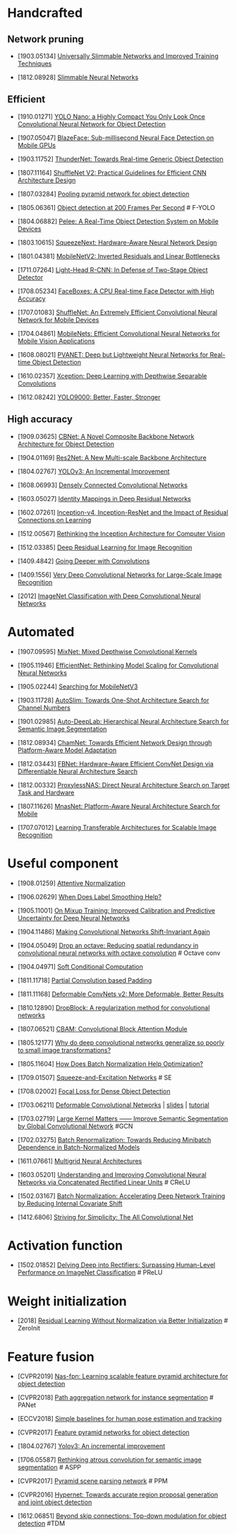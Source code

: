# Handcrafted

## Network pruning

- [1903.05134] [Universally Slimmable Networks and Improved Training Techniques](https://arxiv.org/abs/1903.05134)

- [1812.08928] [Slimmable Neural Networks](https://arxiv.org/abs/1812.08928)

## Efficient

- [1910.01271] [YOLO Nano: a Highly Compact You Only Look Once Convolutional Neural Network for Object Detection](https://arxiv.org/abs/1910.01271)

- [1907.05047] [BlazeFace: Sub-millisecond Neural Face Detection on Mobile GPUs](https://arxiv.org/abs/1907.05047)

- [1903.11752] [ThunderNet: Towards Real-time Generic Object Detection](https://arxiv.org/abs/1903.11752)

- [1807.11164] [ShuffleNet V2: Practical Guidelines for Efficient CNN Architecture Design](https://arxiv.org/abs/1807.11164)

- [1807.03284] [Pooling pyramid network for object detection](https://arxiv.org/abs/1807.03284)

- [1805.06361] [Object detection at 200 Frames Per Second](https://arxiv.org/abs/1805.06361) # F-YOLO

- [1804.06882] [Pelee: A Real-Time Object Detection System on Mobile Devices](https://arxiv.org/abs/1804.06882)

- [1803.10615] [SqueezeNext: Hardware-Aware Neural Network Design](https://arxiv.org/abs/1803.10615)

- [1801.04381] [MobileNetV2: Inverted Residuals and Linear Bottlenecks](https://arxiv.org/abs/1801.04381)

- [1711.07264] [Light-Head R-CNN: In Defense of Two-Stage Object Detector](https://arxiv.org/abs/1711.07264)

- [1708.05234] [FaceBoxes: A CPU Real-time Face Detector with High Accuracy](https://arxiv.org/abs/1708.05234)

- [1707.01083] [ShuffleNet: An Extremely Efficient Convolutional Neural Network for Mobile Devices](https://arxiv.org/abs/1707.01083)

- [1704.04861] [MobileNets: Efficient Convolutional Neural Networks for Mobile Vision Applications](https://arxiv.org/abs/1704.04861)

- [1608.08021] [PVANET: Deep but Lightweight Neural Networks for Real-time Object Detection](https://arxiv.org/abs/1608.08021)

- [1610.02357] [Xception: Deep Learning with Depthwise Separable Convolutions](https://arxiv.org/abs/1610.02357)

- [1612.08242] [YOLO9000: Better, Faster, Stronger](https://arxiv.org/abs/1612.08242)

## High accuracy

- [1909.03625] [CBNet: A Novel Composite Backbone Network Architecture for Object Detection](https://arxiv.org/abs/1909.03625)

- [1904.01169] [Res2Net: A New Multi-scale Backbone Architecture](https://arxiv.org/abs/1904.01169)

- [1804.02767] [YOLOv3: An Incremental Improvement](https://arxiv.org/abs/1804.02767)

- [1608.06993] [Densely Connected Convolutional Networks](https://arxiv.org/abs/1608.06993)

- [1603.05027] [Identity Mappings in Deep Residual Networks](https://arxiv.org/abs/1603.05027)

- [1602.07261] [Inception-v4, Inception-ResNet and the Impact of Residual Connections on Learning](https://arxiv.org/abs/1602.07261)

- [1512.00567] [Rethinking the Inception Architecture for Computer Vision](https://arxiv.org/abs/1512.00567)

- [1512.03385] [Deep Residual Learning for Image Recognition](https://arxiv.org/abs/1512.03385)

- [1409.4842] [Going Deeper with Convolutions](https://arxiv.org/abs/1409.4842)

- [1409.1556] [Very Deep Convolutional Networks for Large-Scale Image Recognition](https://arxiv.org/abs/1409.1556)

- [2012] [ImageNet Classification with Deep Convolutional Neural Networks](https://papers.nips.cc/paper/4824-imagenet-classification-with-deep-convolutional-neural-networks)

# Automated

- [1907.09595] [MixNet: Mixed Depthwise Convolutional Kernels
](https://arxiv.org/abs/1907.09595)

- [1905.11946] [EfficientNet: Rethinking Model Scaling for Convolutional Neural Networks](https://arxiv.org/abs/1905.11946)

- [1905.02244] [Searching for MobileNetV3](https://arxiv.org/abs/1905.02244)

- [1903.11728] [AutoSlim: Towards One-Shot Architecture Search for Channel Numbers](https://arxiv.org/abs/1903.11728)

- [1901.02985] [Auto-DeepLab: Hierarchical Neural Architecture Search for Semantic Image Segmentation](https://arxiv.org/abs/1901.02985)

- [1812.08934] [ChamNet: Towards Efficient Network Design through Platform-Aware Model
Adaptation](https://arxiv.org/abs/1812.08934)

- [1812.03443] [FBNet: Hardware-Aware Efficient ConvNet Design via Differentiable Neural Architecture Search](https://arxiv.org/abs/1812.03443)

- [1812.00332] [ProxylessNAS: Direct Neural Architecture Search on Target Task and Hardware](https://arxiv.org/abs/1812.00332)

- [1807.11626] [MnasNet: Platform-Aware Neural Architecture Search for Mobile](https://arxiv.org/abs/1807.11626)

- [1707.07012] [Learning Transferable Architectures for Scalable Image Recognition](https://arxiv.org/abs/1707.07012)

# Useful component

- [1908.01259] [Attentive Normalization](https://arxiv.org/abs/1908.01259)

- [1906.02629] [When Does Label Smoothing Help?](https://arxiv.org/abs/1906.02629)

- [1905.11001] [On Mixup Training: Improved Calibration and Predictive Uncertainty for Deep Neural Networks](https://arxiv.org/abs/1905.11001)

- [1904.11486] [Making Convolutional Networks Shift-Invariant Again](https://arxiv.org/abs/1904.11486)

- [1904.05049] [Drop an octave: Reducing spatial redundancy in convolutional neural networks with octave convolution](https://arxiv.org/pdf/1904.05049) # Octave conv 

- [1904.04971] [Soft Conditional Computation](https://arxiv.org/abs/1904.04971)

- [1811.11718] [Partial Convolution based Padding](https://arxiv.org/abs/1811.11718)

- [1811.11168] [Deformable ConvNets v2: More Deformable, Better Results](https://arxiv.org/abs/1811.11168)

- [1810.12890] [DropBlock: A regularization method for convolutional networks](https://arxiv.org/abs/1810.12890)

- [1807.06521] [CBAM: Convolutional Block Attention Module](https://arxiv.org/abs/1807.06521)

- [1805.12177] [Why do deep convolutional networks generalize so
poorly to small image transformations?](https://arxiv.org/abs/1805.12177)

- [1805.11604] [How Does Batch Normalization Help Optimization?](https://arxiv.org/abs/1805.11604)

- [1709.01507] [Squeeze-and-Excitation Networks](https://arxiv.org/abs/1709.01507) # SE

- [1708.02002] [Focal Loss for Dense Object Detection](https://arxiv.org/abs/1708.02002)

- [1703.06211] [Deformable Convolutional Networks](https://arxiv.org/pdf/1703.06211.pdf) | [slides](http://presentations.cocodataset.org/COCO17-Detect-MSRA.pdf) | [tutorial](https://towardsdatascience.com/review-dcn-deformable-convolutional-networks-2nd-runner-up-in-2017-coco-detection-object-14e488efce44)

- [1703.02719] [Large Kernel Matters ——
Improve Semantic Segmentation by Global Convolutional Network](https://arxiv.org/abs/1703.02719) #GCN

- [1702.03275] [Batch Renormalization: Towards Reducing Minibatch Dependence in Batch-Normalized Models](https://arxiv.org/abs/1702.03275)

- [1611.07661] [Multigrid Neural Architectures](https://arxiv.org/abs/1611.07661)

- [1603.05201] [Understanding and Improving Convolutional Neural Networks via Concatenated Rectified Linear Units](https://arxiv.org/abs/1603.05201) # CReLU

- [1502.03167] [Batch Normalization: Accelerating Deep Network Training by Reducing Internal Covariate Shift](https://arxiv.org/abs/1502.03167)

- [1412.6806] [Striving for Simplicity: The All Convolutional Net](https://arxiv.org/abs/1412.6806)

# Activation function

- [1502.01852] [Delving Deep into Rectifiers: Surpassing Human-Level Performance on ImageNet Classification](https://arxiv.org/abs/1502.01852) # PReLU

# Weight initialization

- [2018] [Residual Learning Without Normalization via Better Initialization](https://openreview.net/forum?id=H1gsz30cKX) # ZeroInit

# Feature fusion

- [CVPR2019] [Nas-fpn: Learning scalable feature pyramid architecture for object detection](http://openaccess.thecvf.com/content_CVPR_2019/papers/Ghiasi_NAS-FPN_Learning_Scalable_Feature_Pyramid_Architecture_for_Object_Detection_CVPR_2019_paper.pdf)

- [CVPR2018] [Path aggregation network for instance segmentation](http://openaccess.thecvf.com/content_cvpr_2018/papers/Liu_Path_Aggregation_Network_CVPR_2018_paper.pdf) # PANet

- [ECCV2018] [Simple baselines for human pose estimation and tracking](http://openaccess.thecvf.com/content_ECCV_2018/papers/Bin_Xiao_Simple_Baselines_for_ECCV_2018_paper.pdf)

- [CVPR2017] [Feature pyramid networks for object detection](http://openaccess.thecvf.com/content_cvpr_2017/html/Lin_Feature_Pyramid_Networks_CVPR_2017_paper.html)

- [1804.02767] [Yolov3: An incremental improvement](https://arxiv.org/abs/1804.02767)

- [1706.05587] [Rethinking atrous convolution for semantic image segmentation](https://arxiv.org/pdf/1706.05587) # ASPP

- [CVPR2017] [Pyramid scene parsing network](http://openaccess.thecvf.com/content_cvpr_2017/papers/Zhao_Pyramid_Scene_Parsing_CVPR_2017_paper.pdf) # PPM

- [CVPR2016] [Hypernet: Towards accurate region proposal generation and joint object detection](https://www.cv-foundation.org/openaccess/content_cvpr_2016/papers/Kong_HyperNet_Towards_Accurate_CVPR_2016_paper.pdf)

- [1612.06851] [Beyond skip connections: Top-down modulation for object detection](https://arxiv.org/pdf/1612.06851) #TDM
